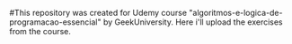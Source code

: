 #This repository was created for Udemy course "algoritmos-e-logica-de-programacao-essencial" by GeekUniversity.
Here i'll upload the exercises from the course.
